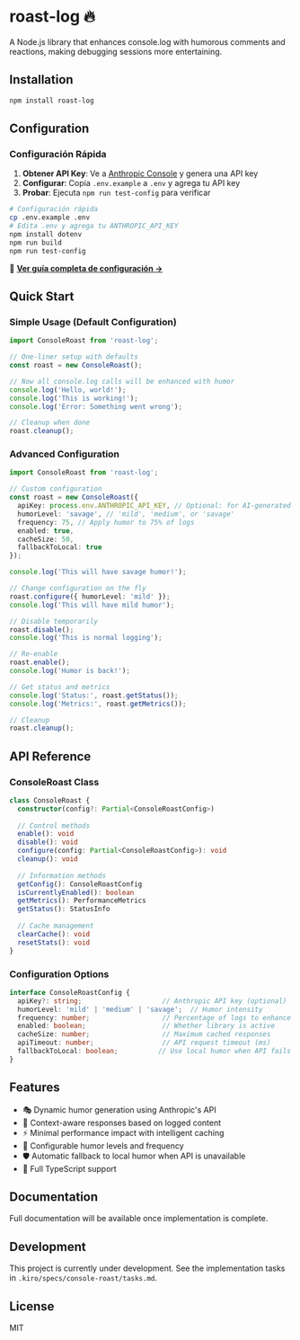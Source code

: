 # roast-log 🔥

A Node.js library that enhances console.log with humorous comments and reactions, making debugging sessions more entertaining.

## Installation

```bash
npm install roast-log
```

## Configuration

### Configuración Rápida

1. **Obtener API Key**: Ve a [Anthropic Console](https://console.anthropic.com/) y genera una API key
2. **Configurar**: Copia `.env.example` a `.env` y agrega tu API key
3. **Probar**: Ejecuta `npm run test-config` para verificar

```bash
# Configuración rápida
cp .env.example .env
# Edita .env y agrega tu ANTHROPIC_API_KEY
npm install dotenv
npm run build
npm run test-config
```

📖 **[Ver guía completa de configuración →](SETUP.md)**

## Quick Start

### Simple Usage (Default Configuration)

```typescript
import ConsoleRoast from 'roast-log';

// One-liner setup with defaults
const roast = new ConsoleRoast();

// Now all console.log calls will be enhanced with humor
console.log('Hello, world!');
console.log('This is working!');
console.log('Error: Something went wrong');

// Cleanup when done
roast.cleanup();
```

### Advanced Configuration

```typescript
import ConsoleRoast from 'roast-log';

// Custom configuration
const roast = new ConsoleRoast({
  apiKey: process.env.ANTHROPIC_API_KEY, // Optional: for AI-generated humor
  humorLevel: 'savage', // 'mild', 'medium', or 'savage'
  frequency: 75, // Apply humor to 75% of logs
  enabled: true,
  cacheSize: 50,
  fallbackToLocal: true
});

console.log('This will have savage humor!');

// Change configuration on the fly
roast.configure({ humorLevel: 'mild' });
console.log('This will have mild humor');

// Disable temporarily
roast.disable();
console.log('This is normal logging');

// Re-enable
roast.enable();
console.log('Humor is back!');

// Get status and metrics
console.log('Status:', roast.getStatus());
console.log('Metrics:', roast.getMetrics());

// Cleanup
roast.cleanup();
```

## API Reference

### ConsoleRoast Class

```typescript
class ConsoleRoast {
  constructor(config?: Partial<ConsoleRoastConfig>)
  
  // Control methods
  enable(): void
  disable(): void
  configure(config: Partial<ConsoleRoastConfig>): void
  cleanup(): void
  
  // Information methods
  getConfig(): ConsoleRoastConfig
  isCurrentlyEnabled(): boolean
  getMetrics(): PerformanceMetrics
  getStatus(): StatusInfo
  
  // Cache management
  clearCache(): void
  resetStats(): void
}
```

### Configuration Options

```typescript
interface ConsoleRoastConfig {
  apiKey?: string;                    // Anthropic API key (optional)
  humorLevel: 'mild' | 'medium' | 'savage';  // Humor intensity
  frequency: number;                  // Percentage of logs to enhance (0-100)
  enabled: boolean;                   // Whether library is active
  cacheSize: number;                  // Maximum cached responses
  apiTimeout: number;                 // API request timeout (ms)
  fallbackToLocal: boolean;          // Use local humor when API fails
}
```

## Features

- 🎭 Dynamic humor generation using Anthropic's API
- 🎯 Context-aware responses based on logged content
- ⚡ Minimal performance impact with intelligent caching
- 🔧 Configurable humor levels and frequency
- 🛡️ Automatic fallback to local humor when API is unavailable
- 📝 Full TypeScript support

## Documentation

Full documentation will be available once implementation is complete.

## Development

This project is currently under development. See the implementation tasks in `.kiro/specs/console-roast/tasks.md`.

## License

MIT